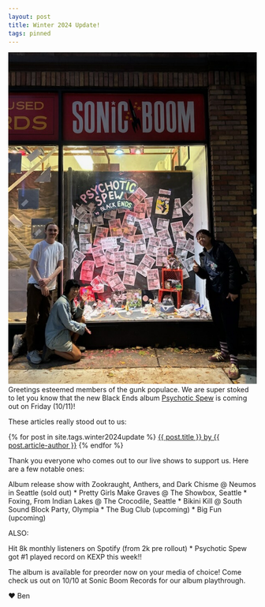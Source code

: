 ```yaml
---
layout: post
title: Winter 2024 Update!
tags: pinned
---
```


![Sonic Boom Window Display](/assets/img/sonic-boom-window.jpeg)
Greetings esteemed members of the gunk populace. We are super stoked to let you know that the new Black Ends album <a href="https://blackends.bandcamp.com/album/psychotic-spew-2" target="_blank">Psychotic Spew</a> is coming out on Friday (10/11)!

These articles really stood out to us:

{% for post in site.tags.winter2024update %}
<a href="{{ post.link }}" target="_blank">{{ post.title }} by {{ post.article-author }}</a>
{% endfor %}

Thank you everyone who comes out to our live shows to support us. Here are a few notable ones:

Album release show with Zookraught, Anthers, and Dark Chisme @ Neumos in Seattle (sold out) *
Pretty Girls Make Graves @ The Showbox, Seattle *
Foxing, From Indian Lakes @ The Crocodile, Seattle *
Bikini Kill @ South Sound Block Party, Olympia *
The Bug Club (upcoming) *
Big Fun (upcoming)

ALSO:

Hit 8k monthly listeners on Spotify (from 2k pre rollout) *
Psychotic Spew got #1 played record on KEXP this week!!

The album is available for preorder now on your media of choice! Come check us out on 10/10 at Sonic Boom Records for our album playthrough.

❤️ Ben
